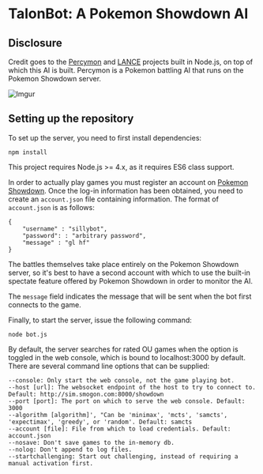 TalonBot: A Pokemon Showdown AI
===========

## Disclosure
Credit goes to the [Percymon](https://github.com/rameshvarun/showdownbot) and [LANCE](https://github.com/A-Malone/showdownbot) projects built in Node.js, on top of which this AI is built. Percymon is a Pokemon battling AI that runs on the Pokemon Showdown server.

![Imgur](http://i.imgur.com/uasrTOy.png)

## Setting up the repository

To set up the server, you need to first install dependencies:

    npm install

This project requires Node.js >= 4.x, as it requires ES6 class support. 

In order to actually play games you must register an account on [Pokemon Showdown](http://play.pokemonshowdown.com/). Once the log-in information has been obtained, you need to create an `account.json` file containing information. The format of `account.json` is as follows:

    {
        "username" : "sillybot",
        "password": : "arbitrary password",
        "message" : "gl hf"
    }

The battles themselves take place entirely on the Pokemon Showdown server, so it's best to have a second account with which to use the built-in spectate feature offered by Pokemon Showdown in order to monitor the AI.

The `message` field indicates the message that will be sent when the bot first connects to the game.

Finally, to start the server, issue the following command:

    node bot.js

By default, the server searches for rated OU games when the option is toggled in the web console, which is bound to localhost:3000 by default. There are several command line options that can be supplied:

    --console: Only start the web console, not the game playing bot.
    --host [url]: The websocket endpoint of the host to try to connect to. Default: http://sim.smogon.com:8000/showdown
    --port [port]: The port on which to serve the web console. Default: 3000    
    --algorithm [algorithm]', "Can be 'minimax', 'mcts', 'samcts', 'expectimax', 'greedy', or 'random'. Default: samcts
    --account [file]: File from which to load credentials. Default: account.json
    --nosave: Don't save games to the in-memory db.
    --nolog: Don't append to log files.
    --startchallenging: Start out challenging, instead of requiring a manual activation first.
